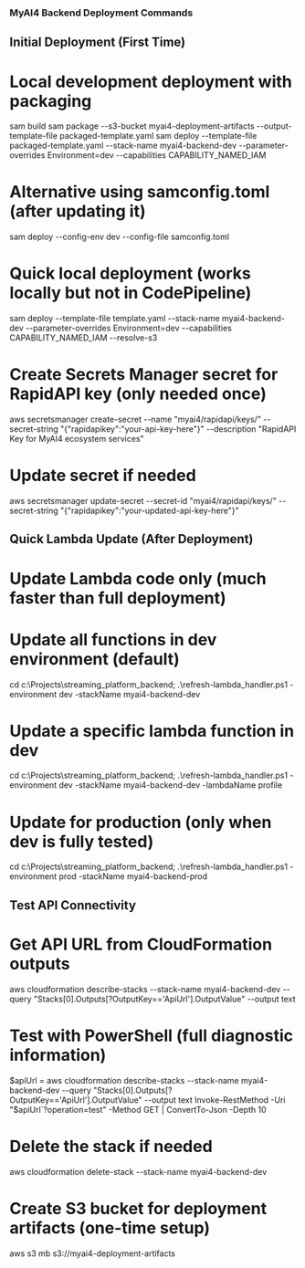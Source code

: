 ### MyAI4 Backend Deployment Commands

## Initial Deployment (First Time)
# Local development deployment with packaging
sam build
sam package --s3-bucket myai4-deployment-artifacts --output-template-file packaged-template.yaml
sam deploy --template-file packaged-template.yaml --stack-name myai4-backend-dev --parameter-overrides Environment=dev --capabilities CAPABILITY_NAMED_IAM

# Alternative using samconfig.toml (after updating it)
sam deploy --config-env dev --config-file samconfig.toml

# Quick local deployment (works locally but not in CodePipeline)
sam deploy --template-file template.yaml --stack-name myai4-backend-dev --parameter-overrides Environment=dev --capabilities CAPABILITY_NAMED_IAM --resolve-s3

# Create Secrets Manager secret for RapidAPI key (only needed once)
aws secretsmanager create-secret --name "myai4/rapidapi/keys/" --secret-string "{\"rapidapikey\":\"your-api-key-here\"}" --description "RapidAPI Key for MyAI4 ecosystem services"

# Update secret if needed
aws secretsmanager update-secret --secret-id "myai4/rapidapi/keys/" --secret-string "{\"rapidapikey\":\"your-updated-api-key-here\"}"

## Quick Lambda Update (After Deployment)
# Update Lambda code only (much faster than full deployment)
# Update all functions in dev environment (default)
cd c:\Projects\streaming_platform_backend; .\refresh-lambda_handler.ps1 -environment dev -stackName myai4-backend-dev

# Update a specific lambda function in dev
cd c:\Projects\streaming_platform_backend; .\refresh-lambda_handler.ps1 -environment dev -stackName myai4-backend-dev -lambdaName profile

# Update for production (only when dev is fully tested)
cd c:\Projects\streaming_platform_backend; .\refresh-lambda_handler.ps1 -environment prod -stackName myai4-backend-prod

## Test API Connectivity
# Get API URL from CloudFormation outputs
aws cloudformation describe-stacks --stack-name myai4-backend-dev --query "Stacks[0].Outputs[?OutputKey=='ApiUrl'].OutputValue" --output text

# Test with PowerShell (full diagnostic information)
$apiUrl = aws cloudformation describe-stacks --stack-name myai4-backend-dev --query "Stacks[0].Outputs[?OutputKey=='ApiUrl'].OutputValue" --output text
Invoke-RestMethod -Uri "$apiUrl`?operation=test" -Method GET | ConvertTo-Json -Depth 10

# Delete the stack if needed
aws cloudformation delete-stack --stack-name myai4-backend-dev

# Create S3 bucket for deployment artifacts (one-time setup)
aws s3 mb s3://myai4-deployment-artifacts

